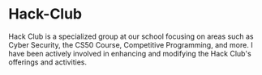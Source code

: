 # Hack-Club
Hack Club is a specialized group at our school focusing on areas such as Cyber Security, the CS50 Course, Competitive Programming, and more. I have been actively involved in enhancing and modifying the Hack Club's offerings and activities.
